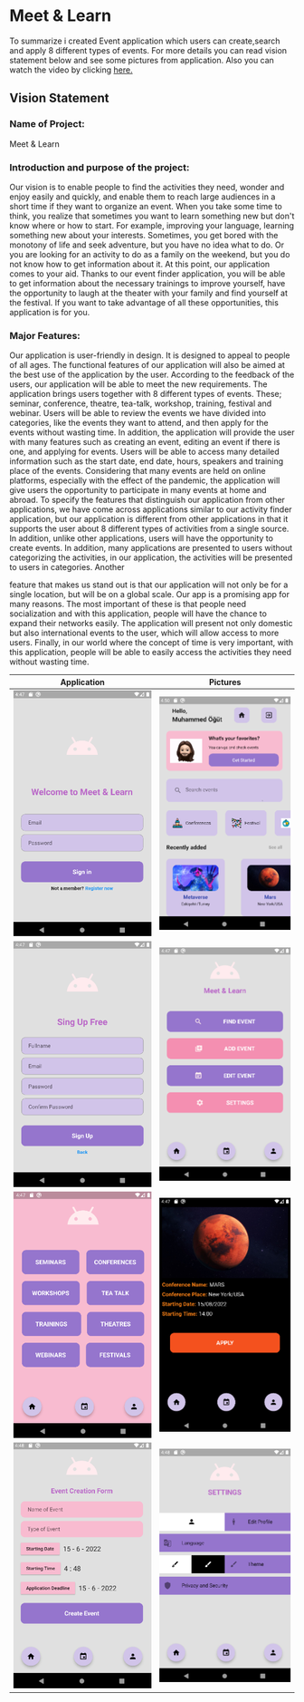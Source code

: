 # Meet & Learn
To summarize i created Event application which users can create,search and apply 8 different types of events. For more details you can read vision statement below and see some pictures from application. Also you can watch the video by clicking [here.](https://youtu.be/JNtTexCDot0)

## Vision Statement
### Name of Project:
Meet & Learn

### Introduction and purpose of the project:
Our vision is to enable people to find the activities they need, wonder and enjoy easily and quickly, and enable them to reach large audiences in a short time if they want to organize an event.
When you take some time to think, you realize that sometimes you want to learn something new but don't know where or how to start. For example, improving your language, learning something new about your interests. Sometimes, you get bored with the monotony of life and     seek adventure, but you have no idea what to do. Or you are looking for an activity to do as a family on the weekend, but you do not know how to get information about it. At this point, our application comes to your aid. Thanks to our event finder application, you will be able to get information about the necessary trainings to improve yourself, have the opportunity to laugh at the theater with your family and find yourself at the festival. If you want to take advantage of all these opportunities, this application is for you.

### Major Features:
Our application is user-friendly in design. It is designed to appeal to people of all ages. The functional features of our application will also be aimed at the best use of the application by the user. According to the feedback of the users, our application will be able to meet the new requirements.
The application brings users together with 8 different types of events. These; seminar, conference, theatre, tea-talk, workshop, training, festival and webinar. Users will be able to review the events we have divided into categories, like the events they want to attend, and then apply for the events without wasting time. In addition, the application will provide the user with many features such as creating an event, editing an event if there is one, and applying for events. Users will be able to access many detailed information such as the start date, end date, hours, speakers and training place of the events. Considering that many events are held on online platforms, especially with the effect of the pandemic, the application will give users the opportunity to participate in many events at home and abroad.
To specify the features that distinguish our application from other applications, we have come across applications similar to our activity finder application, but our application is different from other applications in that it supports the user about 8 different types of activities from a single source. In addition, unlike other applications, users will have the opportunity to create events. In addition, many applications are presented to users without categorizing the activities, in our application, the activities will be presented to users in categories. Another
 
feature that makes us stand out is that our application will not only be for a single location, but will be on a global scale.
Our app is a promising app for many reasons. The most important of these is that people need socialization and with this application, people will have the chance to expand their networks easily. The application will present not only domestic but also international events to the user, which will allow access to more users. Finally, in our world where the concept of time is very important, with this application, people will be able to easily access the activities they need without wasting time.



Application             |  Pictures
:-------------------------:|:-------------------------:
![interface_pics](interface_pics/1.png)  |  ![interface_pics](interface_pics/8.png)
![interface_pics](interface_pics/2.png)  |  ![interface_pics](interface_pics/3.png)
![interface_pics](interface_pics/4.png)  |  ![interface_pics](interface_pics/5.png)
![interface_pics](interface_pics/6.png)  |  ![interface_pics](interface_pics/7.png)
